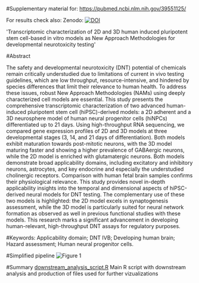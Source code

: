 #Supplementary material for: https://pubmed.ncbi.nlm.nih.gov/39551125/

For results check also: Zenodo:
[![DOI](https://zenodo.org/badge/DOI/10.5281/zenodo.11397464.svg)](https://zenodo.org/records/11397464)

'Transcriptomic characterization of 2D and 3D human induced pluripotent stem cell-based in vitro models as New Approach Methodologies for developmental neurotoxicity testing' 

#Abstract

The safety and developmental neurotoxicity (DNT) potential of chemicals remain critically understudied due to limitations of current in vivo testing guidelines, which are low throughput, resource-intensive, and hindered by species differences that limit their relevance to human health. To address these issues, robust New Approach Methodologies (NAMs) using deeply characterized cell models are essential. This study presents the comprehensive transcriptomic characterization of two advanced human-induced pluripotent stem cell (hiPSC)-derived models: a 2D adherent and a 3D neurosphere model of human neural progenitor cells (hiNPCs) differentiated up to 21 days. Using high-throughput RNA sequencing, we compared gene expression profiles of 2D and 3D models at three developmental stages (3, 14, and 21 days of differentiation). Both models exhibit maturation towards post-mitotic neurons, with the 3D model maturing faster and showing a higher prevalence of GABAergic neurons, while the 2D model is enriched with glutamatergic neurons. Both models demonstrate broad applicability domains, including excitatory and inhibitory neurons, astrocytes, and key endocrine and especially the understudied cholinergic receptors. Comparison with human fetal brain samples confirms their physiological relevance. This study provides novel in-depth applicability insights into the temporal and dimensional aspects of hiPSC-derived neural models for DNT testing. The complementary use of these two models is highlighted: the 2D model excels in synaptogenesis assessment, while the 3D model is particularly suited for neural network formation as observed as well in previous functional studies with these models. This research marks a significant advancement in developing human-relevant, high-throughput DNT assays for regulatory purposes.

#Keywords: 
Applicability domain; DNT IVB; Developing human brain; Hazard assessment; Human neural progenitor cells.

#Simplified pipeline
![Figure 1](https://github.com/bazyliszek/2D_vs_3D_2024.jpg)

#Summary
[downstream_analysis_script.R](https://github.com/bazyliszek/2D_vs_3D_2024/downstream_analysis_script.R) Main R script with downstream analysis and production of files used for further vizualizations




